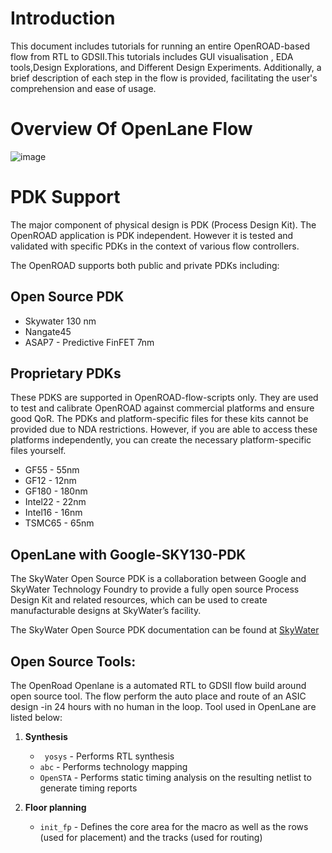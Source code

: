# Introduction

This document  includes tutorials for running an entire OpenROAD-based flow from RTL to GDSII.This tutorials  includes  GUI visualisation , EDA tools,Design Explorations, and  Different Design Experiments. Additionally, a brief description of each step in the flow is provided, facilitating the user's comprehension and ease of usage.


# Overview Of OpenLane Flow
![image](https://user-images.githubusercontent.com/81620928/176864059-abbe30c5-034e-419a-9a4e-da068d1d1a12.png)

# PDK Support

The major component of physical design is PDK (Process Design Kit). The OpenROAD application is PDK independent. However it is tested and validated with specific PDKs in the context of various flow controllers.

The OpenROAD supports both public and private PDKs including:

## Open Source PDK
- Skywater 130 nm
- Nangate45 
- ASAP7 - Predictive FinFET 7nm

## Proprietary PDKs

These PDKS are supported in OpenROAD-flow-scripts only. They are used to test and calibrate OpenROAD against commercial platforms and ensure good QoR. The PDKs and platform-specific files for these kits cannot be provided due to NDA restrictions. However, if you are able to access these platforms independently, you can create the necessary platform-specific files yourself.
- GF55 - 55nm
- GF12 - 12nm
- GF180 - 180nm
- Intel22 - 22nm
- Intel16 - 16nm
- TSMC65 - 65nm

## OpenLane with Google-SKY130-PDK

The SkyWater Open Source PDK is a collaboration between Google and SkyWater Technology Foundry to provide a fully open source Process Design Kit and related resources, which can be used to create manufacturable designs at SkyWater’s facility.

The SkyWater Open Source PDK documentation can be found at [SkyWater](https://skywater-pdk.rtfd.io)

## Open Source Tools:
The OpenRoad Openlane is a automated RTL to GDSII flow build around open source tool. The flow perform the auto place and route of an ASIC design -in 24 hours with no human in the loop.  Tool used in OpenLane are listed below:

1. **Synthesis**
   - ` yosys` - Performs RTL synthesis
   - `abc` - Performs technology mapping
   - `OpenSTA` - Performs static timing analysis on the resulting netlist to generate timing reports
   
2. **Floor planning**
   - `init_fp` - Defines the core area for the macro as well as the rows (used for placement) and the tracks (used for routing)













